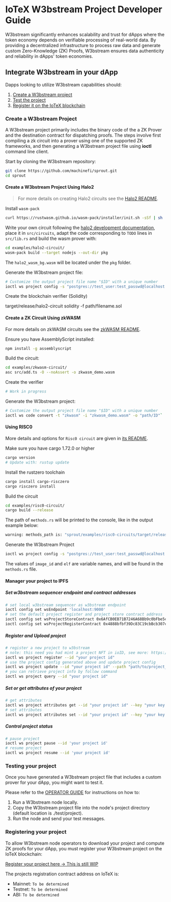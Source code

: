 # IoTeX W3bstream Project Developer Guide

W3bstream significantly enhances scalability and trust for dApps where the token economy depends on verifiable processing of real-world data. By providing a decentralized infrastructure to process raw data and generate custom Zero-Knowledge (ZK) Proofs, W3bstream ensures data authenticity and reliability in dApps' token economies.

## Integrate W3bstream in your dApp

Dapps looking to utilize W3bstream capabilities should:

1. [Create a W3bstream project](#create-a-w3bstream-project)
2. [Test the project](#test-your-w3bstream-project)
3. [Register it on the IoTeX blockchain](#register-your-project)

### Create a W3bstream Project

A W3bstream project primarily includes the binary code of the a ZK Prover and the destination contract for dispatching proofs. The steps involve first compiling a zk circuit into a prover using one of the supported ZK frameworks, and then generating a W3bstream project file using **ioctl** command line client.

Start by cloning the W3bstream repository:

```bash
git clone https://github.com/machinefi/sprout.git
cd sprout
```

#### Create a W3bstream Project Using Halo2

>For more details on creating Halo2 circuits see the [Halo2 README](./examples/halo2-circuit/README.md).

Install `wasm-pack`

```bash
curl https://rustwasm.github.io/wasm-pack/installer/init.sh -sSf | sh
```

Write your own circuit following the [halo2 development documentation](https://zcash.github.io/halo2/user/simple-example.html), place it in `src/circuits`, adapt the code corresponding to `TODO` lines in `src/lib.rs` and build the wasm prover with:

```bash
cd examples/halo2-circuit/
wasm-pack build --target nodejs --out-dir pkg
```

The `halo2_wasm_bg.wasm` will be located under the `pkg` folder.

Generate the W3bstream project file:

```bash
# Customize the output project file name "$ID" with a unique number
ioctl ws project config -s "postgres://test_user:test_passwd@localhost:5432/test?sslmode=disable" -t "halo2" -i "halo2_wasm_bg.wasm" -c "path/$ID"
```

Create the blockchain verifier (Solidity)

target/release/halo2-circuit solidity -f path/filename.sol

#### Create a ZK Circuit Using zkWASM

For more details on zkWASM circuits see the [zkWASM README](./examples/zkwasm-circuit/README.md).

Ensure you have AssemblyScript installed:

```bash
npm install -g assemblyscript
```

Build the circuit:

```bash
cd examples/zkwasm-circuit/
asc src/add.ts -O --noAssert -o zkwasm_demo.wasm
```

Create the verifier

```bash
# Work in progress
``````

Generate the W3bstream project:

```bash
# Customize the output project file name "$ID" with a unique number
ioctl ws code convert -t "zkwasm" -i "zkwasm_demo.wasm" -o "path/ID"`
```

#### Using RISC0

More details and options for `Risc0 circuit` are given in [its README](./examples/risc0-circuit/README.md).

Make sure you have cargo 1.72.0 or higher

   ```bash
   cargo version
   # Update with: rustup update
   ```

Install the rustzero toolchain

   ```bash
   cargo install cargo-risczero
   cargo risczero install
   ```

Build the circuit

```bash
cd examples/risc0-circuit/
cargo build --release
```

The path of `methods.rs` will be printed to the console, like in the output example below:  

```bash
warning: methods_path is: "sprout/examples/risc0-circuits/target/release/build/risc0-circuits-5efc4ff59af940ab/out/methods.rs"
```

Generate the W3bstream Project

```bash
ioctl ws project config -s "postgres://test_user:test_passwd@localhost:5432/test?sslmode=disable" -t "risc0" -i "methods.rs" -o "path/filename.json" -e "{\"image_id\":\"RANGE_ID\", \"elf\":\"RANGE_ELF\"}
```

The values of `image_id` and `elf` are variable names, and will be found in the `methods.rs` file.

#### Manager your project to IPFS

##### Set w3bstream sequencer endpoint and contract addresses

```bash
# set local w3bstream sequencer as w3bstream endpoint
ioctl config set wsEndpoint 'localhost:9000'
# set the default project register and project store contract address
ioctl config set wsProjectStoreContract 0x6AfCB0EB71B7246A68Bb9c0bFbe5cD7c11c4839f
ioctl config set wsProjectRegisterContract 0x4888bfbf39Dc83C19cbBcb307ccE8F7F93b72E38
```

##### Register and Upload project 

```bash
# register a new project to w3bstream
# note: this need you had mint a project NFT in ioID, see more: https://github.com/machinefi/ioID-contracts
ioctl ws project register --id "your project id"
# use the project config generated above and update project config
ioctl ws project update --id "your project id" --path "path/to/project_config" --hash "project config hash(optional)"
# you can retrieve project info by follow command
ioctl ws project query --id "your project id"
```

##### Set or get attributes of your project

```bash
# get attributes
ioctl ws project attributes get --id "your project id" --key "your key name"
# set attributes
ioctl ws project attributes set --id "your project id" --key "your key name" --val "your key val"
```

##### Control project status

```bash
# pause project
ioctl ws project pause --id 'your project id'
# resume project
ioctl ws project resume --id 'your project id'
```

### Testing your project

Once you have generated a W3bstream project file that includes a custom prover for your dApp, you might want to test it.

Please refer to the [OPERATOR GUIDE](./OPERATOR_GUIDE.md) for instructions on how to:

1. Run a W3bstream node locally.
2. Copy the W3bstream project file into the node's project directory (default location is ./test/project).
3. Run the node and send your test messages.

### Registering your project

To allow W3bstream node operators to download your project and compute ZK proofs for your dApp, you must register your W3bstream project on the IoTeX blockchain:

[Register your project here → This is still WIP](WIP)

The projects registration contract address on IoTeX is:

- Mainnet: `To be determined`
- Testnet: `To be determined`
- ABI: `To be determined`

